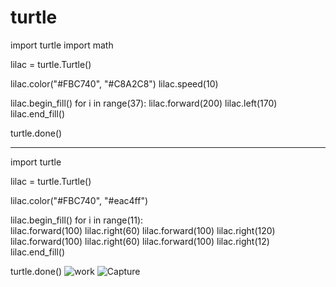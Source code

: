 # turtle

import turtle
import math

lilac = turtle.Turtle()

lilac.color("#FBC740", "#C8A2C8")
lilac.speed(10)

lilac.begin_fill()
for i in range(37):
    lilac.forward(200)
    lilac.left(170)
lilac.end_fill()

turtle.done()

------------------------------------------

import turtle

lilac = turtle.Turtle()

lilac.color("#FBC740", "#eac4ff")

lilac.begin_fill()
for i in range(11):    
    lilac.forward(100)
    lilac.right(60)
    lilac.forward(100)
    lilac.right(120)
    lilac.forward(100)
    lilac.right(60)
    lilac.forward(100)
    lilac.right(12)
lilac.end_fill()
    
    


turtle.done()
![work](https://user-images.githubusercontent.com/89743683/134827791-3f761000-fd1d-4c75-8611-45e95e533567.PNG)
![Capture](https://user-images.githubusercontent.com/89743683/134827800-d52ed9fe-e4a6-4646-8f54-01e5d3efe5d4.PNG)

